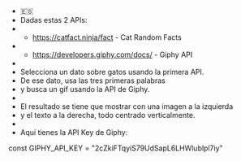 * 🇪🇸
 * Dadas estas 2 APIs:
 *  - https://catfact.ninja/fact - Cat Random Facts
 *  - https://developers.giphy.com/docs/ - Giphy API
 *
 * Selecciona un dato sobre gatos usando la primera API.
 * De ese dato, usa las tres primeras palabras
 * y busca un gif usando la API de Giphy.
 *
 * El resultado se tiene que mostrar con una imagen a la izquierda
 * y el texto a la derecha, todo centrado verticalmente.
 *
 * Aquí tienes la API Key de Giphy:


const GIPHY_API_KEY = "2cZkiFTqyiS79UdSapL6LHWlublpl7iy"